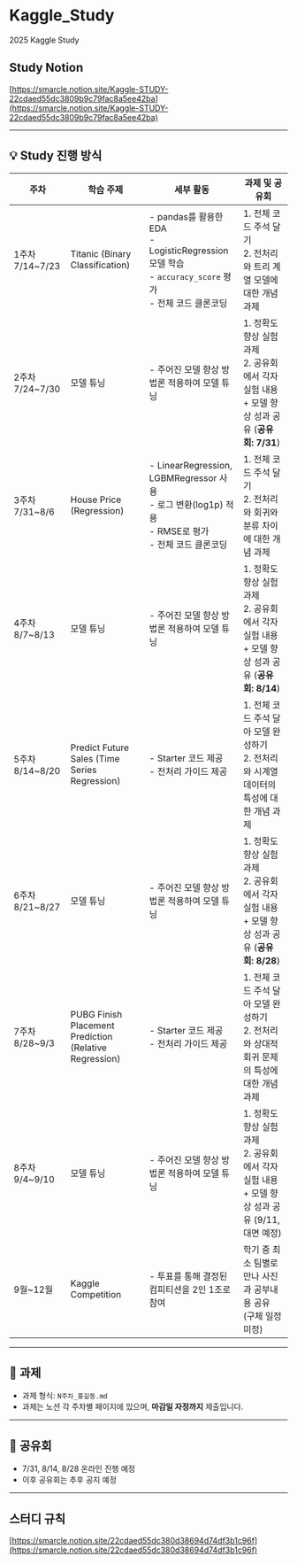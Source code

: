 # Kaggle_Study
2025 Kaggle Study

## Study Notion
[https://smarcle.notion.site/Kaggle-STUDY-22cdaed55dc3809b9c79fac8a5ee42ba](https://smarcle.notion.site/Kaggle-STUDY-22cdaed55dc3809b9c79fac8a5ee42ba)

---

## 💡 Study 진행 방식

| 주차        | 학습 주제                                | 세부 활동                                                                 | 과제 및 공유회                                                                 |
|-------------|-------------------------------------------|--------------------------------------------------------------------------|--------------------------------------------------------------------------------|
| 1주차 7/14~7/23   | Titanic (Binary Classification) | - pandas를 활용한 EDA<br>- LogisticRegression 모델 학습<br>- `accuracy_score` 평가<br>- 전체 코드 클론코딩 | 1. 전체 코드 주석 달기<br>2. 전처리와 트리 계열 모델에 대한 개념 과제           |
| 2주차 7/24~7/30   | 모델 튜닝                         | - 주어진 모델 향상 방법론 적용하여 모델 튜닝                            | 1. 정확도 향상 실험 과제<br>2. 공유회에서 각자 실험 내용 + 모델 향상 성과 공유 (**공유회: 7/31**) |
| 3주차 7/31~8/6    | House Price (Regression)                 | - LinearRegression, LGBMRegressor 사용<br>- 로그 변환(log1p) 적용<br>- RMSE로 평가<br>- 전체 코드 클론코딩 | 1. 전체 코드 주석 달기<br>2. 전처리와 회귀와 분류 차이에 대한 개념 과제          |
| 4주차 8/7~8/13    |모델 튜닝                         | - 주어진 모델 향상 방법론 적용하여 모델 튜닝                            | 1. 정확도 향상 실험 과제<br>2. 공유회에서 각자 실험 내용 + 모델 향상 성과 공유 (**공유회: 8/14**) |
| 5주차 8/14~8/20   | Predict Future Sales (Time Series Regression) | - Starter 코드 제공<br>- 전처리 가이드 제공                              | 1. 전체 코드 주석 달아 모델 완성하기<br>2. 전처리와 시계열 데이터의 특성에 대한 개념 과제 |
| 6주차 8/21~8/27   | 모델 튜닝                         | - 주어진 모델 향상 방법론 적용하여 모델 튜닝                            | 1. 정확도 향상 실험 과제<br>2. 공유회에서 각자 실험 내용 + 모델 향상 성과 공유 (**공유회: 8/28**) |
| 7주차 8/28~9/3    | PUBG Finish Placement Prediction (Relative Regression) | - Starter 코드 제공<br>- 전처리 가이드 제공                              | 1. 전체 코드 주석 달아 모델 완성하기<br>2. 전처리와 상대적 회귀 문제의 특성에 대한 개념 과제 |
| 8주차 9/4~9/10    | 모델 튜닝                         | - 주어진 모델 향상 방법론 적용하여 모델 튜닝                            | 1. 정확도 향상 실험 과제<br>2. 공유회에서 각자 실험 내용 + 모델 향상 성과 공유 (9/11, 대면 예정) |
| 9월~12월    | Kaggle Competition                        | - 투표를 통해 결정된 컴피티션을 2인 1조로 참여                           | 학기 중 최소 팀별로 만나 사진과 공부내용 공유 (구체 일정 미정)              |

---

## 📝 과제
- 과제 형식: `N주차_홍길동.md`
- 과제는 노션 각 주차별 페이지에 있으며, **마감일 자정까지** 제출입니다.

---

## 📢 공유회
- 7/31, 8/14, 8/28 온라인 진행 예정  
- 이후 공유회는 추후 공지 예정

---

## 스터디 규칙
[https://smarcle.notion.site/22cdaed55dc380d38694d74df3b1c96f](https://smarcle.notion.site/22cdaed55dc380d38694d74df3b1c96f)
